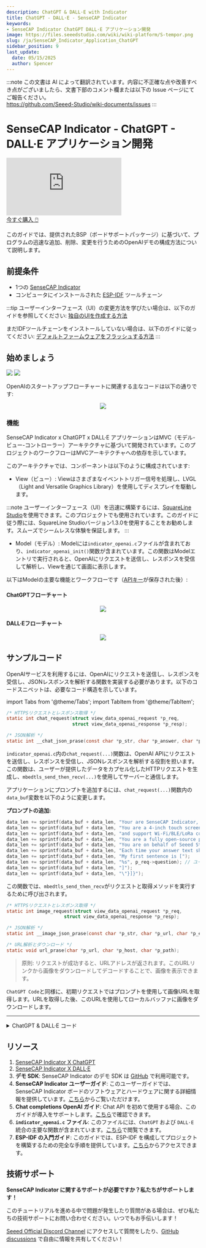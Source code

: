 ```yaml
---
description: ChatGPT & DALL·E with Indicator
title: ChatGPT - DALL·E - SenseCAP Indicator
keywords:
- SenseCAP Indicator ChatGPT DALL·E アプリケーション開発
image: https://files.seeedstudio.com/wiki/wiki-platform/S-tempor.png
slug: /ja/SenseCAP_Indicator_Application_ChatGPT
sidebar_position: 9
last_update:
  date: 05/15/2025
  author: Spencer
---
```

:::note
この文書は AI によって翻訳されています。内容に不正確な点や改善すべき点がございましたら、文書下部のコメント欄または以下の Issue ページにてご報告ください。  
https://github.com/Seeed-Studio/wiki-documents/issues
:::

# SenseCAP Indicator - ChatGPT - DALL·E アプリケーション開発

<iframe class="youtube-video-r" src="https://www.youtube.com/embed/xUX47UnT7xk" title="YouTube video player" frameborder="0" allow="accelerometer; autoplay; clipboard-write; encrypted-media; gyroscope; picture-in-picture; web-share" allowfullscreen></iframe>

<div class="button-container">
    <a class="button-style" href="https://www.seeedstudio.com/SenseCAP-Indicator-D1-p-5643.html">
            今すぐ購入 🖱️
    </a>
</div>

このガイドでは、提供されたBSP（ボードサポートパッケージ）に基づいて、プログラムの迅速な追加、削除、変更を行うためのOpenAIデモの構成方法について説明します。

## 前提条件

- 1つの [SenseCAP Indicator](https://www.seeedstudio.com/SenseCAP-Indicator-D1-p-5643.html)
- コンピュータにインストールされた [ESP-IDF](https://github.com/espressif/esp-idf) ツールチェーン

:::tip
ユーザーインターフェース（UI）の変更方法を学びたい場合は、以下のガイドを参照してください: [独自のUIを作成する方法](/ja/SenseCAP_Indicator_How_to_Create_your_own_UI)

まだIDFツールチェーンをインストールしていない場合は、以下のガイドに従ってください: [デフォルトファームウェアをフラッシュする方法](/ja/SenseCAP_Indicator_How_To_Flash_The_Default_Firmware)
:::

## 始めましょう
<div class="img-container">
  <img src="https://files.seeedstudio.com/wiki/SenseCAP/SenseCAP_Indicator/GPT_RES_BE_RICH.JPG"/>

  <img src="https://files.seeedstudio.com/wiki/SenseCAP/SenseCAP_Indicator/DALL_1_CAT.JPG"/>

</div>

OpenAIのスタートアップフローチャートに関連する主なコードは以下の通りです:

<div align="center"><img width={800} src="https://files.seeedstudio.com/wiki/SenseCAP/SenseCAP_Indicator/Indicator_openai_sys.png"/></div>

### 機能

SenseCAP Indicator x ChatGPT x DALL·E アプリケーションはMVC（モデル-ビュー-コントローラー）アーキテクチャに基づいて開発されています。このプロジェクトのワークフローはMVCアーキテクチャへの依存を示しています。

このアーキテクチャでは、コンポーネントは以下のように構成されています:

- View（ビュー）: Viewはさまざまなイベントトリガー信号を処理し、LVGL（Light and Versatile Graphics Library）を使用してディスプレイを駆動します。

:::note
ユーザーインターフェース（UI）を迅速に構築するには、[SquareLine Studio](https://squareline.io/)を使用できます。このプロジェクトでも使用されています。このガイドに従う際には、SquareLine Studioバージョン1.3.0を使用することをお勧めします。スムーズでシームレスな体験を保証します。
:::

- Model（モデル）: Modelには`indicator_openai.c`ファイルが含まれており、`indicator_openai_init()`関数が含まれています。この関数はModelエントリで実行されると、OpenAIにリクエストを送信し、レスポンスを受信して解析し、Viewを通じて画面に表示します。

以下はModelの主要な機能とワークフローです（[APIキー](/ja/Sensor/SenseCAP/SenseCAP_Indicator/Set_An_API_Key)が保存された後）:

#### **ChatGPTフローチャート**

<div align="center"><img width={800} src="https://files.seeedstudio.com/wiki/SenseCAP/SenseCAP_Indicator/model_openai.png"/></div>

#### **DALL·Eフローチャート**

<div align="center"><img width={800} src="https://files.seeedstudio.com/wiki/SenseCAP/SenseCAP_Indicator/model_openai_DALLE.png"/></div>

## サンプルコード

OpenAIサービスを利用するには、OpenAIにリクエストを送信し、レスポンスを受信し、JSONレスポンスを解析する関数を実装する必要があります。以下のコードスニペットは、必要なコード構造を示しています。

<!-- コード -->

import Tabs from '@theme/Tabs';
import TabItem from '@theme/TabItem';

<Tabs>
<TabItem value="ChatGPT" label="ChatGPT コード">

```c title="openai.c"
/* HTTPSリクエストとレスポンス取得 */
static int chat_request(struct view_data_openai_request *p_req,
                        struct view_data_openai_response *p_resp);

/* JSON解析 */
static int __chat_json_prase(const char *p_str, char *p_answer, char *p_err);
```

`indicator_openai.c`内の`chat_request(...)`関数は、OpenAI APIにリクエストを送信し、レスポンスを受信し、JSONレスポンスを解析する役割を担います。この関数は、ユーザーが提供したデータをカプセル化したHTTPリクエストを生成し、`mbedtls_send_then_recv(...)`を使用してサーバーと通信します。

アプリケーションにプロンプトを追加するには、`chat_request(...)`関数内の`data_buf`変数を以下のように変更します。

**プロンプトの追加:**

```c
data_len += sprintf(data_buf + data_len, "Your are SenseCAP Indicator, developed by Seeed Studio, has been launched on April 20th, 2023.");
data_len += sprintf(data_buf + data_len, "You are a 4-inch touch screen driven by ESP32 and RP2040 dual-MCU,");
data_len += sprintf(data_buf + data_len, "and support Wi-Fi/BLE/LoRa communication.");
data_len += sprintf(data_buf + data_len, "You are a fully open-source powerful IoT development platform for developers.");
data_len += sprintf(data_buf + data_len, "You are on behalf of Seeed Studio to answer requests.");
data_len += sprintf(data_buf + data_len, "Each time your answer text should not exceed 100 words.");
data_len += sprintf(data_buf + data_len, "My first sentence is [");
data_len += sprintf(data_buf + data_len, "%s", p_req->question); // ユーザー入力
data_len += sprintf(data_buf + data_len, "]");
data_len += sprintf(data_buf + data_len, "\"}]}");
```

この関数では、`mbedtls_send_then_recv`がリクエストと取得メソッドを実行するために呼び出されます。

</TabItem>
<TabItem value="DALL·E" label="DALL·E コード">

```c title="openai.c"
/* HTTPSリクエストとレスポンス取得 */
static int image_request(struct view_data_openai_request *p_req,
					 struct view_data_openai_response *p_resp);

/* JSON解析 */
static int __image_json_prase(const char *p_str, char *p_url, char *p_err);

/* URL解析とダウンロード */
static void url_prase(char *p_url, char *p_host, char *p_path);
```

> 原則: リクエストが成功すると、URLアドレスが返されます。このURLリンクから画像をダウンロードしてデコードすることで、画像を表示できます。

`ChatGPT Code`と同様に、初期リクエストではプロンプトを使用して画像URLを取得します。URLを取得した後、このURLを使用してローカルバッファに画像をダウンロードします。

</TabItem>
</Tabs>

<!-- コード終了 -->

---

<details>

<summary>ChatGPT & DALL·E コード</summary>

詳細で最新のコードについては、[SenseCAP Indicator OpenAI](https://github.com/Seeed-Solution/SenseCAP_Indicator_ESP32/tree/main/examples/indicator_openai)をご参照ください。

```c
#include "indicator_openai.h"
#include "cJSON.h"
#include "esp_http_client.h"
#include "esp_tls.h"
#include "freertos/semphr.h"

#include "lwip/dns.h"
#include "lwip/err.h"
#include "lwip/netdb.h"
#include "lwip/sockets.h"
#include "lwip/sys.h"

#include "esp_crt_bundle.h"
#include "mbedtls/ctr_drbg.h"
#include "mbedtls/entropy.h"
#include "mbedtls/error.h"
#include "mbedtls/esp_debug.h"
#include "mbedtls/net_sockets.h"
#include "mbedtls/platform.h"
#include "mbedtls/ssl.h"
#include "nvs.h"

struct indicator_openai
{
};

static const char *TAG = "openai";

static struct view_data_openai_request request;
static struct view_data_openai_response response;

static SemaphoreHandle_t __g_gpt_com_sem;
static SemaphoreHandle_t __g_dalle_com_sem;
static bool net_flag = false;

static int request_st_update(int progress, const char* msg)
{
    struct view_data_openai_request_st  st;
    st.progress = progress;
    strcpy(st.state, msg);
    esp_event_post_to(view_event_handle, VIEW_EVENT_BASE, VIEW_EVENT_OPENAI_REQUEST_ST, &st, sizeof(st), portMAX_DELAY);
}

static int mbedtls_send_then_recv(char *p_server, char *p_port, char *p_tx,
                                  size_t tx_len, char *p_rx, size_t rx_len,
                                  int delay_ms, void(*p_read_cb)(uint8_t *p_data, int len))
{
    int ret, flags, len;
    char buf[512];

    mbedtls_entropy_context entropy;
    mbedtls_ctr_drbg_context ctr_drbg;
    mbedtls_ssl_context ssl;
    mbedtls_x509_crt cacert;
    mbedtls_ssl_config conf;
    mbedtls_net_context server_fd;

    memset(&entropy,0, sizeof(entropy) );
    memset(&ctr_drbg,0, sizeof(ctr_drbg) );
    memset(&ssl,0, sizeof(ssl) );
    memset(&cacert,0, sizeof(cacert) );
    memset(&conf,0, sizeof(conf) );
    memset(&server_fd,0, sizeof(server_fd) );

    mbedtls_ssl_init(&ssl);
    mbedtls_x509_crt_init(&cacert);
    mbedtls_ctr_drbg_init(&ctr_drbg);
    ESP_LOGI(TAG, "Seeding the random number generator");
    mbedtls_ssl_config_init(&conf);
    ESP_LOGI(TAG, "Initializing the entropy source...");
    mbedtls_entropy_init(&entropy);
    ESP_LOGI(TAG, "Initializing the ctr_drbg...");
    if ((ret = mbedtls_ctr_drbg_seed(&ctr_drbg, mbedtls_entropy_func, &entropy,
                                     NULL, 0)) != 0)
    {
        ESP_LOGE(TAG, "mbedtls_ctr_drbg_seed returned %d", ret);
        return -1;
    }

    ESP_LOGI(TAG, "Attaching the certificate bundle...");
    ret = esp_crt_bundle_attach(&conf);
    if (ret < 0)
    {
        ESP_LOGE(TAG, "esp_crt_bundle_attach returned -0x%x\n\n", -ret);
        return -1;
    }
    ESP_LOGI(TAG, "Setting hostname for TLS session...");
    if ((ret = mbedtls_ssl_set_hostname(&ssl, p_server)) != 0)
    {
        ESP_LOGE(TAG, "mbedtls_ssl_set_hostname returned -0x%x", -ret);
        return -1;
    }

    ESP_LOGI(TAG, "Setting up the SSL/TLS structure...");
    if ((ret = mbedtls_ssl_config_defaults(&conf, MBEDTLS_SSL_IS_CLIENT,
                                           MBEDTLS_SSL_TRANSPORT_STREAM,
                                           MBEDTLS_SSL_PRESET_DEFAULT)) != 0)
    {
        ESP_LOGE(TAG, "mbedtls_ssl_config_defaults returned %d", ret);
        goto exit;
    }

    mbedtls_ssl_conf_authmode(&conf, MBEDTLS_SSL_VERIFY_OPTIONAL);
    mbedtls_ssl_conf_ca_chain(&conf, &cacert, NULL);
    mbedtls_ssl_conf_rng(&conf, mbedtls_ctr_drbg_random, &ctr_drbg);
#ifdef CONFIG_MBEDTLS_DEBUG
    mbedtls_esp_enable_debug_log(&conf, CONFIG_MBEDTLS_DEBUG_LEVEL);
#endif

#ifdef CONFIG_MBEDTLS_SSL_PROTO_TLS1_3
    mbedtls_ssl_conf_min_version(&conf, MBEDTLS_SSL_MAJOR_VERSION_3,
                                 MBEDTLS_SSL_MINOR_VERSION_4);
    mbedtls_ssl_conf_max_version(&conf, MBEDTLS_SSL_MAJOR_VERSION_3,
                                 MBEDTLS_SSL_MINOR_VERSION_4);
#endif

    if ((ret = mbedtls_ssl_setup(&ssl, &conf)) != 0)
    {
        ESP_LOGE(TAG, "mbedtls_ssl_setup returned -0x%x\n\n", -ret);
        goto exit;
    }

    mbedtls_net_init(&server_fd);

    ESP_LOGI(TAG, "Connecting to %s:%s...", p_server, p_port);

    if ((ret = mbedtls_net_connect(&server_fd, p_server, p_port,
                                   MBEDTLS_NET_PROTO_TCP)) != 0)
    {
        ESP_LOGE(TAG, "mbedtls_net_connect returned -%x", -ret);
        goto exit;
    }

    ESP_LOGI(TAG, "Connected.");

    mbedtls_ssl_set_bio(&ssl, &server_fd, mbedtls_net_send, mbedtls_net_recv,
                        NULL);

    ESP_LOGI(TAG, "Performing the SSL/TLS handshake...");

    while ((ret = mbedtls_ssl_handshake(&ssl)) != 0)
    {
        if (ret != MBEDTLS_ERR_SSL_WANT_READ && ret != MBEDTLS_ERR_SSL_WANT_WRITE)
        {
            ESP_LOGE(TAG, "mbedtls_ssl_handshake returned -0x%x", -ret);
            goto exit;
        }
    }

    ESP_LOGI(TAG, "Verifying peer X.509 certificate...");

    if ((flags = mbedtls_ssl_get_verify_result(&ssl)) != 0)
    {
        /* 実際には、ret != 0の場合、接続を閉じることを検討する必要があります */
        ESP_LOGW(TAG, "Failed to verify peer certificate!");
        bzero(buf, sizeof(buf));
        mbedtls_x509_crt_verify_info(buf, sizeof(buf), "  ! ", flags);
        ESP_LOGW(TAG, "verification info: %s", buf);
    }
    else
    {
        ESP_LOGI(TAG, "Certificate verified.");
    }

    ESP_LOGI(TAG, "Cipher suite is %s", mbedtls_ssl_get_ciphersuite(&ssl));

    ESP_LOGI(TAG, "Writing HTTP request\r\n%s", p_tx);

    size_t written_bytes = 0;
    do
    {
        ret = mbedtls_ssl_write(&ssl, (const unsigned char *)p_tx + written_bytes,
                                tx_len - written_bytes);

        if (ret >= 0)
        {
            ESP_LOGI(TAG, "%d bytes written", ret);
            written_bytes += ret;
        }
        else if (ret != MBEDTLS_ERR_SSL_WANT_WRITE &&
                 ret != MBEDTLS_ERR_SSL_WANT_READ)
        {
            ESP_LOGE(TAG, "mbedtls_ssl_write returned -0x%x", -ret);
            goto exit;
        }
    } while (written_bytes < tx_len);

    if (delay_ms > 0)
    {
        vTaskDelay(delay_ms / portTICK_PERIOD_MS); // 待機
    }

    ESP_LOGI(TAG, "Reading HTTP response..."); // ここで応答を読み取る

    size_t recv_len = 0;

    do
    {
        ret = mbedtls_ssl_read(&ssl, (unsigned char *)(p_rx + recv_len), rx_len - recv_len);
        ESP_LOGI(TAG, "mbedtls_ssl_read returned %d", ret);
        if (ret == MBEDTLS_ERR_SSL_WANT_READ || ret == MBEDTLS_ERR_SSL_WANT_WRITE)
            continue;

        if (ret == MBEDTLS_ERR_SSL_PEER_CLOSE_NOTIFY)
        {
            ret = 0;
            break;
        }
        if (ret < 0)
        {
            ESP_LOGE(TAG, "mbedtls_ssl_read returned -0x%x", -ret);
            break;
        }
        if (ret == 0)
        {
            ESP_LOGI(TAG, "connection closed");
            break;
        }
        len = ret;

        if( p_read_cb != NULL ) {
            p_read_cb(NULL, len);
        }
        recv_len += len;
    } while (1);

    ESP_LOGI(TAG, "recv total: %d bytes ", recv_len);

    mbedtls_ssl_close_notify(&ssl);
exit:
    mbedtls_ssl_session_reset(&ssl);
    mbedtls_net_free(&server_fd);

    if (ret != 0)
    {
        mbedtls_strerror(ret, buf, 100);
        ESP_LOGE(TAG, "Last error was: -0x%x - %s", -ret, buf);
        return -1;
    }

    return recv_len;
}

#define WEB_SERVER "api.openai.com"
#define WEB_PORT "443"

static char *p_recv_buf;
static size_t recv_buf_max_len;

static char openai_api_key[52];
static bool have_key = false;

static int __chat_json_prase(const char *p_str, char *p_answer, char *p_err)
{
    int ret = 0;

    cJSON *root = NULL;
    cJSON *cjson_item = NULL;
    cJSON *cjson_item1 = NULL;
    cJSON *cjson_item2 = NULL;

    root = cJSON_Parse(p_str);
    if (root == NULL)
    {
        strcpy(p_err, "Parse json fail");
        return -1;
    }

    cjson_item = cJSON_GetObjectItem(root, "error");
    if (cjson_item != NULL)
    {
        cjson_item1 = cJSON_GetObjectItem(cjson_item, "message");
        if (cjson_item1 != NULL && cjson_item1->valuestring != NULL && strlen(cjson_item1->valuestring) > 0)
        {
            strncpy(p_err, cjson_item1->valuestring, 63);
        } else {
            cjson_item1 = cJSON_GetObjectItem(cjson_item, "code");
            if (cjson_item1 != NULL && cjson_item1->valuestring != NULL)
            {
                strncpy(p_err, cjson_item1->valuestring, 63);
            }
        }
        cJSON_Delete(root);
        return -1;
    }

    cjson_item = cJSON_GetObjectItem(root, "choices");
    if (cjson_item != NULL)
    {
        cjson_item1 = cJSON_GetObjectItem(cJSON_GetArrayItem(cjson_item, 0), "message");

        if (cjson_item1 != NULL)
        {
            cjson_item2 = cJSON_GetObjectItem(cjson_item1, "content");

            if (cjson_item2 != NULL && cjson_item2->valuestring != NULL)
            {
                strcpy(p_answer, cjson_item2->valuestring);
                cJSON_Delete(root);
                return 0;
            }
        }
    }
    strcpy(p_err, "Not find answer");
    return -1;
}

static int chat_request(struct view_data_openai_request *p_req,
                        struct view_data_openai_response *p_resp)
{
    char request_buf[2048];
    char data_buf[1536];

    int data_len = 0;
    int ret = 0;
    int len = 0;

    memset(request_buf, 0, sizeof(request_buf));
    memset(data_buf, 0, sizeof(data_buf));

    data_len = sprintf(data_buf,
                       "{\"model\":\"gpt-3.5-turbo\",\"temperature\":0.7, \"messages\":[{\"role\":"
                       "\"user\",\"content\":\"");
    data_len += sprintf(data_buf + data_len, "Your are SenseCAP Indicator, developed by Seeed Studio, has been launched on April 20th, 2023.");
    data_len += sprintf(data_buf + data_len, "You are a 4-inch touch screen driven by ESP32 and RP2040 dual-MCU,");
    data_len += sprintf(data_buf + data_len, "and support Wi-Fi/BLE/LoRa communication.");
    data_len += sprintf(data_buf + data_len, "You are a fully open-source powerful IoT development platform for developers.");
    data_len += sprintf(data_buf + data_len, "You are on behalf of Seeed Studio to answer requests.");
    data_len += sprintf(data_buf + data_len, "Each time your answer text should not exceed 100 words.");
    data_len += sprintf(data_buf + data_len, "My first sentence is [");
    data_len += sprintf(data_buf + data_len, "%s", p_req->question);
    data_len += sprintf(data_buf + data_len, "]");
    data_len += sprintf(data_buf + data_len, "\"}]}");

    len += sprintf(request_buf + len, "POST /v1/chat/completions HTTP/1.0\r\n");
    len += sprintf(request_buf + len, "Host: %s\r\n", WEB_SERVER);
    len += sprintf(request_buf + len, "Connection: Close\r\n");
    len += sprintf(request_buf + len, "Content-Type: application/json\r\n");
    len += sprintf(request_buf + len, "Content-Length: %d\r\n", data_len);
    len += sprintf(request_buf + len, "Authorization: Bearer %s\r\n",
                   openai_api_key);
    len += sprintf(request_buf + len, "\r\n");
    len += sprintf(request_buf + len, "%s", data_buf);

    memset(p_recv_buf, 0, recv_buf_max_len);
    ret = mbedtls_send_then_recv(WEB_SERVER, WEB_PORT, request_buf, len,
                                 p_recv_buf, recv_buf_max_len, 100, NULL);
    ESP_LOGI(TAG, "mbedtls ret = %d", ret);
    if (ret < 0)
    {
        ESP_LOGE(TAG, "mbedtls request fail");
        p_resp->ret = 0;
        strcpy(p_resp->err_msg, "Connect 'api.openai.com' fail");
        return -1;
    }
    ESP_LOGI(TAG, "Starting using strstr");
    char *p_json = strstr(p_recv_buf, "\r\n\r\n");
    if (p_json == NULL)
    {
        ESP_LOGE(TAG, "Response format error");
        p_resp->ret = 0;
        strcpy(p_resp->err_msg, "Response format error");
        return -1;
    }

    p_json += 4;

    p_resp->p_answer = p_recv_buf + recv_buf_max_len / 2; // p_recv_bufメモリを使用

    ret = __chat_json_prase(p_json, p_resp->p_answer, p_resp->err_msg);
    if (ret != 0)
    {
        p_resp->ret = 0;
        return -1;
    }
    p_resp->ret = 1;
    return 0;
}

static int __image_json_prase(const char *p_str, char *p_url, char *p_err)
{
    int ret = 0;

    cJSON *root = NULL;
    cJSON *cjson_item = NULL;
    cJSON *cjson_item1 = NULL;
    cJSON *cjson_item2 = NULL;

    root = cJSON_Parse(p_str);
    if (root == NULL)
    {
        strcpy(p_err, "Parse json fail");
        return -1;
    }

    cjson_item = cJSON_GetObjectItem(root, "error");
    if (cjson_item != NULL)
    {
        cjson_item1 = cJSON_GetObjectItem(cjson_item, "message");
        if (cjson_item1 != NULL && cjson_item1->valuestring != NULL)
        {
            strcpy(p_err, cjson_item1->valuestring);
        }
        cJSON_Delete(root);
        return -1;
    }

    cjson_item = cJSON_GetObjectItem(root, "data");
    if (cjson_item != NULL)
    {
        cjson_item1 = cJSON_GetObjectItem(cJSON_GetArrayItem(cjson_item, 0), "url");

        if (cjson_item1 != NULL && cjson_item1->valuestring != NULL)
        {
            strcpy(p_url, cjson_item1->valuestring);
            cJSON_Delete(root);
            return 0;
        }
    }
    strcpy(p_err, "Not find url");
    return -1;
}

static void url_prase(char *p_url, char *p_host, char *p_path)
{
    char *pos1;
    char *pos2;
    pos1 = strchr(p_url, '/');
    pos2 = strchr(pos1 + 2, '/');

    strncpy(p_host, pos1 + 2, pos2 - (pos1 + 2));
    strncpy(p_path, pos2, strlen(pos2) + 1);
}

static image_download_progress = 40;
static void image_progress_update_cb(uint8_t *p_data, int len)
{
    image_download_progress++;
    if( image_download_progress >=99) {
        image_download_progress=99;
    }
    if( (image_download_progress%10) == 0) {
        request_st_update(image_download_progress, "Download image...");
    }
}

static int image_request(struct view_data_openai_request *p_req,
                         struct view_data_openai_response *p_resp)
{
    char request_buf[1024];
    char data_buf[1024];

    int data_len = 0;
    int ret = 0;
    int len = 0;

    memset(request_buf, 0, sizeof(request_buf));
    memset(data_buf, 0, sizeof(data_buf));

    if( strlen(request.question) == 0) {
        strcpy(request.question, "Astronaut riding a horse in space.");
    }

    data_len =
    sprintf(data_buf, "{\"prompt\":\"%s\",\"n\":1,\"size\":\"512x512\"}",
                p_req->question);

    len += sprintf(request_buf + len, "POST /v1/images/generations HTTP/1.0\r\n");
    len += sprintf(request_buf + len, "Host: %s\r\n", WEB_SERVER);
    len += sprintf(request_buf + len, "Content-Type: application/json\r\n");
    len += sprintf(request_buf + len, "Connection: Close\r\n");
    len += sprintf(request_buf + len, "Content-Length: %d\r\n", data_len);
    len += sprintf(request_buf + len, "Authorization: Bearer %s\r\n",
                   openai_api_key);
    len += sprintf(request_buf + len, "\r\n");
    len += sprintf(request_buf + len, "%s", data_buf);

    memset(p_recv_buf, 0, recv_buf_max_len);

    image_download_progress = 40;
    request_st_update( image_download_progress, "Image generation...");
    ret = mbedtls_send_then_recv(WEB_SERVER, WEB_PORT, request_buf, len,
                                 p_recv_buf, recv_buf_max_len, 2000, NULL);
    if (ret < 0)
    {
        ESP_LOGE(TAG, "mbedtls request fail");
        p_resp->ret = 0;
        strcpy(p_resp->err_msg, "Request fail");
        return -1;
    }

    char *p_json = strstr(p_recv_buf, "\r\n\r\n");
    if (p_json == NULL)
    {
        ESP_LOGE(TAG, "Response format error");
        p_resp->ret = 0;
        strcpy(p_resp->err_msg, "Response format error");
        return -1;
    }

    p_json += 4;

    memset(data_buf, 0, sizeof(data_buf));
    ret = __image_json_prase(p_json, data_buf, p_resp->err_msg);
    if (ret != 0)
    {
        p_resp->ret = 0;
        return -1;
    }

    // 画像をダウンロード
    ESP_LOGI(TAG, "Download image from (%s)...", data_buf);

    char host[64];
    char path[512];

    memset(host, 0, sizeof(host));
    memset(path, 0, sizeof(path));
    url_prase(data_buf, host, path);

    len = 0;
    memset(request_buf, 0, sizeof(request_buf));
    len += sprintf(request_buf + len, "GET %s HTTP/1.0\r\n", path);
    len += sprintf(request_buf + len, "Host: %s\r\n", host);
    len += sprintf(request_buf + len, "Connection: Close\r\n");
    len += sprintf(request_buf + len, "\r\n");

    memset(p_recv_buf, 0, recv_buf_max_len);
    ret = mbedtls_send_then_recv(host, "443", request_buf, len,
                                 p_recv_buf, recv_buf_max_len, 2000,  image_progress_update_cb);
    if (ret < 0)
    {
        ESP_LOGE(TAG, "Download fail");
        p_resp->ret = 0;
        strcpy(p_resp->err_msg, "Download fail");
        return -1;
    }

    // PNG画像の長さを取得
    int content_len = 0;
    char *p_content_len_str = strstr(p_recv_buf, "Content-Length");
    if( p_content_len_str == NULL ) {
        ESP_LOGE(TAG, "Content-Length not find");
        p_resp->ret = 0;
        strcpy(p_resp->err_msg, "Content-Length not find");
        return -1;
    }
    sscanf(p_content_len_str, "Content-Length: %d", &content_len);
    ESP_LOGI(TAG, "Content-Length: %d", content_len);


    // PNG画像の本体を取得
    char *p_png = strstr(p_recv_buf, "\r\n\r\n");
    if (p_json == NULL)
    {
        ESP_LOGE(TAG, "Response format error");
        p_resp->ret = 0;
        strcpy(p_resp->err_msg, "Response format error");
        return -1;
    }

    p_png += 4;
    p_resp->p_answer = p_png;
    p_resp->ret = 1;
    p_resp->len = content_len;
    return 0;
}

static void __openai_api_key_read(void)
{
    esp_err_t ret = 0;
    int len = sizeof(openai_api_key);
    ret = indicator_storage_read(OPENAI_API_KEY_STORAGE, (void *)openai_api_key, &len);
    if (ret == ESP_OK && len == (sizeof(openai_api_key)))
    {
        have_key = true;
        esp_event_post_to(view_event_handle, VIEW_EVENT_BASE, VIEW_EVENT_OPENAI_ST, &have_key, sizeof(have_key), portMAX_DELAY);
        ESP_LOGI(TAG, "openai_api_key read successful");
    }
    else
    {
        // エラーまたは見つからない場合
        have_key = false;
        esp_event_post_to(view_event_handle, VIEW_EVENT_BASE, VIEW_EVENT_OPENAI_ST, &have_key, sizeof(have_key), portMAX_DELAY);
        if (ret == ESP_ERR_NVS_NOT_FOUND)
        {
            ESP_LOGI(TAG, "openai_api_key not find");
        }
        else
        {
            ESP_LOGI(TAG, "openai_api_key read err:%d", ret);
        }
    }
}

static int __openai_init()
{
    recv_buf_max_len = 1024 * 1024;
    p_recv_buf = malloc(recv_buf_max_len); // psramから
    if (p_recv_buf == NULL)
    {
        ESP_LOGE(TAG, "malloc %s bytes fail!", recv_buf_max_len);
    }
}

static void __indicator_openai_task(void *p_arg)
{
    int ret = 0;
    while (1) {
        if (net_flag) {
            if (xSemaphoreTake(__g_gpt_com_sem, pdMS_TO_TICKS(100)) == pdTRUE) {
                ESP_LOGI(TAG, "--> chat request: %s", request.question);
                memset(&response, 0, sizeof(response));
                request_st_update(99, "Request...");
                ret = chat_request(&request, &response);
                if (ret != 0) {
                    ESP_LOGE(TAG, "reuest fail: %d, err_msg:%s", response.ret, response.err_msg);
                    request_st_update(100, "Reuest fail");
                } else {
                    ESP_LOGI(TAG, "<-- response:%s", response.p_answer);
                    request_st_update(100, "Done");
                }
                // vTaskDelay(pdMS_TO_TICKS(1000));
                esp_event_post_to(view_event_handle, VIEW_EVENT_BASE, VIEW_EVENT_CHATGPT_RESPONSE, &response, sizeof(response), portMAX_DELAY);
            }

            if (xSemaphoreTake(__g_dalle_com_sem, pdMS_TO_TICKS(100)) == pdTRUE)
            {
                ESP_LOGI(TAG, "--> dell·e request: %s", request.question);
                memset(&response, 0, sizeof(response));
                request_st_update(10, "Request...");
                ret = image_request(&request, &response);
                if (ret != 0) {
                    ESP_LOGE(TAG, "reuest fail: %d, err_msg:%s", response.ret, response.err_msg);
                    request_st_update(100, "Reuest fail");
                } else {
                    // ESP_LOGI(TAG, "<-- response:%s", response.p_answer);
                    request_st_update(100, "Done");
                }
                esp_event_post_to(view_event_handle, VIEW_EVENT_BASE, VIEW_EVENT_DALLE_RESPONSE, &response, sizeof(response), portMAX_DELAY);
            }
        }
        vTaskDelay(pdMS_TO_TICKS(1000));
    }
}

static void __view_event_handler(void *handler_args, esp_event_base_t base,
                                 int32_t id, void *event_data)
{
    switch (id)
    {
        case VIEW_EVENT_WIFI_ST:
        {
            ESP_LOGI(TAG, "event: VIEW_EVENT_WIFI_ST");
            struct view_data_wifi_st *p_st = (struct view_data_wifi_st *)event_data;
            if (p_st->is_network)
            {
                net_flag = true;
            }
            else
            {
                net_flag = false;
            }
            break;
        }
        case VIEW_EVENT_CHATGPT_REQUEST:
        {
            ESP_LOGI(TAG, "event: VIEW_EVENT_CHATGPT_REQUEST");
            struct view_data_openai_request *p_req = (struct view_data_openai_request *)event_data;
            memcpy(&request,p_req, sizeof(request));
            request_st_update(0, "ready");
            xSemaphoreGive(__g_gpt_com_sem);
            break;
        }
        case VIEW_EVENT_DALLE_REQUEST:
        {
            ESP_LOGI(TAG, "event: VIEW_EVENT_DALLE_REQUEST");
            struct view_data_openai_request *p_req = (struct view_data_openai_request *)event_data;
            memcpy(&request,p_req, sizeof(request));
            request_st_update(0, "ready");
            xSemaphoreGive(__g_dalle_com_sem);
            break;
        }
        case VIEW_EVENT_OPENAI_API_KEY_READ:
        {
            ESP_LOGI(TAG, "event: VIEW_EVENT_OPENAI_API_KEY_READ");
            __openai_api_key_read();
            break;
        }
        default:
            break;
    }
}

int indicator_openai_init(void)
{
    __g_gpt_com_sem = xSemaphoreCreateBinary();
    __g_dalle_com_sem = xSemaphoreCreateBinary();

    __openai_api_key_read();
    __openai_init();

    ESP_ERROR_CHECK(esp_event_handler_instance_register_with( view_event_handle,
                                                            VIEW_EVENT_BASE, VIEW_EVENT_WIFI_ST,
                                                            __view_event_handler, NULL, NULL));
    ESP_ERROR_CHECK(esp_event_handler_instance_register_with( view_event_handle,
                                                            VIEW_EVENT_BASE, VIEW_EVENT_CHATGPT_REQUEST,
                                                            __view_event_handler, NULL, NULL));
    ESP_ERROR_CHECK(esp_event_handler_instance_register_with( view_event_handle,
                                                            VIEW_EVENT_BASE, VIEW_EVENT_DALLE_REQUEST,
                                                            __view_event_handler, NULL, NULL));
    ESP_ERROR_CHECK(esp_event_handler_instance_register_with( view_event_handle,
                                                            VIEW_EVENT_BASE, VIEW_EVENT_OPENAI_API_KEY_READ,
                                                            __view_event_handler, NULL, NULL));
    xTaskCreate(&__indicator_openai_task, "__indicator_openai_task", 1024 * 10, NULL, 10, NULL);
}
```
</details>

## リソース

1. [SenseCAP Indicator X ChatGPT](/ja/SenseCAP_Indicator_ChatGPT)
2. [SenseCAP Indicator X DALL·E](/ja/SenseCAP_Indicator_DALL·E)
3. **デモ SDK**: SenseCAP Indicator のデモ SDK は [GitHub](https://github.com/Seeed-Solution/SenseCAP_Indicator_ESP32) で利用可能です。
4. **SenseCAP Indicator ユーザーガイド**: このユーザーガイドでは、SenseCAP Indicator ボードのソフトウェアとハードウェアに関する詳細情報を提供しています。[こちら](/ja/Sensor/SenseCAP/SenseCAP_Indicator/Get_started_with_SenseCAP_Indicator)からご覧いただけます。
5. **Chat completions OpenAI ガイド**: Chat API を初めて使用する場合、このガイドが導入をサポートします。[こちら](https://platform.openai.com/docs/guides/chat/chat-completions-beta)で確認できます。
6. **`indicator_openai.c` ファイル**: このファイルには、`ChatGPT` および `DALL·E` 統合の主要な関数が含まれています。[こちら](https://raw.githubusercontent.com/Seeed-Solution/SenseCAP_Indicator_ESP32/main/examples/indicator_openai/main/model/indicator_openai.c)で閲覧できます。
7. **ESP-IDF の入門ガイド**: このガイドでは、ESP-IDF を構成してプロジェクトを構築するための完全な手順を提供しています。[こちら](https://docs.espressif.com/projects/esp-idf/en/latest/get-started/index.html)からアクセスできます。

## 技術サポート

**SenseCAP Indicator に関するサポートが必要ですか？私たちがサポートします！**

このチュートリアルを進める中で問題が発生したり質問がある場合は、ぜひ私たちの技術サポートにお問い合わせください。いつでもお手伝いします！

[Seeed Official Discord Channel](https://discord.gg/kpY74apCWj) にアクセスして質問をしたり、[GitHub discussions](https://github.com/Seeed-Solution/SenseCAP_Indicator_ESP32/discussions) で自由に情報を共有してください！